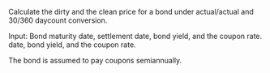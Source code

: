 Calculate the dirty and the clean price for a bond under actual/actual and 30/360 daycount conversion.


Input: Bond maturity date, settlement date, bond yield, and the coupon rate. date, bond yield, and the coupon rate.


The bond is assumed to pay coupons semiannually.
